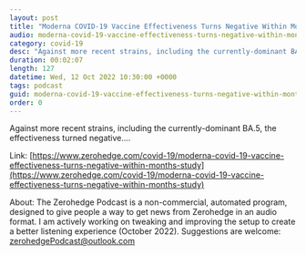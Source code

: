 ```yaml
---
layout: post
title: "Moderna COVID-19 Vaccine Effectiveness Turns Negative Within Months: Study"
audio: moderna-covid-19-vaccine-effectiveness-turns-negative-within-months-study-0
category: covid-19
desc: "Against more recent strains, including the currently-dominant BA.5, the effectiveness turned negative...."
duration: 00:02:07
length: 127
datetime: Wed, 12 Oct 2022 10:30:00 +0000
tags: podcast
guid: moderna-covid-19-vaccine-effectiveness-turns-negative-within-months-study-0
order: 0
---
```

Against more recent strains, including the currently-dominant BA.5, the effectiveness turned negative....

Link: [https://www.zerohedge.com/covid-19/moderna-covid-19-vaccine-effectiveness-turns-negative-within-months-study](https://www.zerohedge.com/covid-19/moderna-covid-19-vaccine-effectiveness-turns-negative-within-months-study)

About: The Zerohedge Podcast is a non-commercial, automated program, designed to give people a way to get news from Zerohedge in an audio format.  I am actively working on tweaking and improving the setup to create a better listening experience (October 2022).  Suggestions are welcome: [zerohedgePodcast@outlook.com](mailto:zerohedgePodcast@outlook.com)